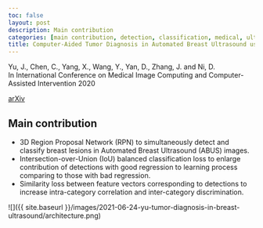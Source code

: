 ```yaml
---
toc: false
layout: post
description: Main contribution
categories: [main contribution, detection, classification, medical, ultrasound, miccai]
title: Computer-Aided Tumor Diagnosis in Automated Breast Ultrasound using 3D Detection Network
---
```


Yu, J., Chen, C., Yang, X., Wang, Y., Yan, D., Zhang, J. and Ni, D.  
In International Conference on Medical Image Computing and Computer-Assisted Intervention 2020

[arXiv](https://arxiv.org/abs/2007.16133)

## Main contribution 
- 3D Region Proposal Network (RPN) to simultaneously detect and classify breast lesions in Automated Breast Ultrasound (ABUS) images.
- Intersection-over-Union (IoU) balanced classification loss to enlarge contribution of detections with good regression to learning process comparing to those with bad regression.
- Similarity loss between feature vectors corresponding to detections to increase intra-category correlation and inter-category discrimination.

![]({{ site.baseurl }}/images/2021-06-24-yu-tumor-diagnosis-in-breast-ultrasound/architecture.png)
